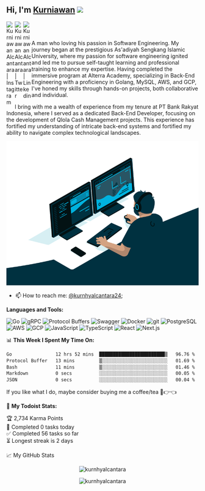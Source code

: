 ## Hi, I'm [Kurniawan](https://kurnhy.vercel.app) <img src="https://media.giphy.com/media/hvRJCLFzcasrR4ia7z/giphy.gif" width="25px">

<a href="https://instagram.com/kurnhyalcantara24">
  <img align="left" alt="Kurniawan Alcantara | Instagram" width="22px" src="https://raw.githubusercontent.com/rahuldkjain/github-profile-readme-generator/master/src/images/icons/Social/instagram.svg" />
</a>
<a href="https://twitter.com/kurnhyalc24">
  <img align="left" alt="Kurniawan Alcantara | Twitter" width="22px" src="https://raw.githubusercontent.com/rahuldkjain/github-profile-readme-generator/master/src/images/icons/Social/twitter.svg" />
</a>
<a href="https://www.linkedin.com/in/kurnhyalcantara">
  <img align="left" alt="Kurniawan Alcantara | Linkedin" width="22px" src="https://raw.githubusercontent.com/rahuldkjain/github-profile-readme-generator/master/src/images/icons/Social/linked-in-alt.svg" />
</a>

<br />
<br />

<p>A man who loving his passion in Software Engineering. My journey began at the prestigious As'adiyah Sengkang Islamic University, where my passion for software engineering ignited and led me to pursue self-taught learning and professional training to enhance my expertise. Having completed the immersive program at Alterra Academy, specializing in Back-End Engineering with a proficiency in Golang, MySQL, AWS, and GCP, I've honed my skills through hands-on projects, both collaborative and individual.

I bring with me a wealth of experience from my tenure at PT Bank Rakyat Indonesia, where I served as a dedicated Back-End Developer, focusing on the development of Qlola Cash Management projects. This experience has fortified my understanding of intricate back-end systems and fortified my ability to navigate complex technological landscapes.</p>

  <img alt="GIF" src="https://github.com/kurnhyalcantara/kurnhyalcantara/blob/main/code.gif?raw=true"/>
  
- 📫 How to reach me: [@kurnhyalcantara24](https://instagram.com/kurnhyalcantara24);

**Languages and Tools:**

<img alt="Go" src="https://img.shields.io/badge/-Go-45b8d8?style=flat-square&logo=go&logoColor=white" />
<img alt="gRPC" src="https://img.shields.io/badge/-gRPC-2DB67D?style=flat-square&logo=grpc&logoColor=white" />
<img alt="Protocol Buffers" src="https://img.shields.io/badge/-Protocol%20Buffers-009688?style=flat-square&logo=protocol-buffers&logoColor=white" />
<img alt="Swagger" src="https://img.shields.io/badge/-Swagger-85EA2D?style=flat-square&logo=swagger&logoColor=white" />
<img alt="Docker" src="https://img.shields.io/badge/-Docker-46a2f1?style=flat-square&logo=docker&logoColor=white" />
<img alt="git" src="https://img.shields.io/badge/-Git-F05032?style=flat-square&logo=git&logoColor=white" />
<img alt="PostgreSQL" src="https://img.shields.io/badge/-PostgreSQL-336791?style=flat-square&logo=postgresql&logoColor=white" />
<img alt="AWS" src="https://img.shields.io/badge/-AWS-232F3E?style=flat-square&logo=amazon-aws&logoColor=white" />
<img alt="GCP" src="https://img.shields.io/badge/-GCP-4285F4?style=flat-square&logo=google-cloud&logoColor=white" />
<img alt="JavaScript" src="https://img.shields.io/badge/-JavaScript-F7DF1E?style=flat-square&logo=javascript&logoColor=black" />
<img alt="TypeScript" src="https://img.shields.io/badge/-TypeScript-3178C6?style=flat-square&logo=typescript&logoColor=white" />
<img alt="React" src="https://img.shields.io/badge/-React-61DAFB?style=flat-square&logo=react&logoColor=white" />
<img alt="Next.js" src="https://img.shields.io/badge/-Next.js-000000?style=flat-square&logo=next.js&logoColor=white" />

<br />

📊 **This Week I Spent My Time On:**

<!--START_SECTION:waka-->

```txt
Go                12 hrs 52 mins  ████████████████████████▒   96.76 %
Protocol Buffer   13 mins         ▒░░░░░░░░░░░░░░░░░░░░░░░░   01.69 %
Bash              11 mins         ▒░░░░░░░░░░░░░░░░░░░░░░░░   01.46 %
Markdown          0 secs          ░░░░░░░░░░░░░░░░░░░░░░░░░   00.05 %
JSON              0 secs          ░░░░░░░░░░░░░░░░░░░░░░░░░   00.04 %
```

<!--END_SECTION:waka-->

If you like what I do, maybe consider buying me a coffee/tea 🥺👉👈

🚧 **My Todoist Stats:**

<!-- TODO-IST:START -->

🏆 2,734 Karma Points  
🌸 Completed 0 tasks today  
✅ Completed 56 tasks so far  
⏳ Longest streak is 2 days

<!-- TODO-IST:END -->

📈 My GitHub Stats

<p align="center"> <img src="https://github-readme-stats.vercel.app/api?username=kurnhyalcantara&show_icons=true&theme=gotham" alt="kurnhyalcantara" />

<br/>

<p align="center"> <img src="https://spotify-github-profile.vercel.app/api/view?uid=0ay5rzmzkb6eldm2sn78z1ras&cover_image=true&theme=default&show_offline=true&background_color=121212&interchange=false" alt="kurnhyalcantara" />

